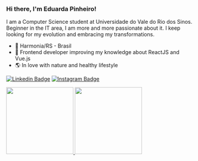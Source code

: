 ### Hi there, I'm Eduarda Pinheiro!
I am a Computer Science student at Universidade do Vale do Rio dos Sinos. Beginner in the IT area, I am more and more passionate about it. 
I keep looking for my evolution and embracing my transformations.

- 📍 Harmonia/RS - Brasil
- 🌱 Frontend developer improving my knowledge about ReactJS and Vue.js
- 🌎 In love with nature and healthy lifestyle

[![Linkedin Badge](https://img.shields.io/badge/-LinkedIn-blue?style=flat-square&logo=Linkedin&logoColor=white&link=https://www.linkedin.com/in/eduarda-pinheiro/)](https://www.linkedin.com/in/eduarda-pinheiro/) [![Instagram Badge](https://img.shields.io/badge/-Instagram-violet?style=flat-square&logo=Instagram&logoColor=white&link=https://www.instagram.com/eduarda_pinheiro_/)](https://www.instagram.com/eduarda_pinheiro_/)

<div>
 <a href="https://github.com/pinheiroduda">
 <img height="180em" src="https://github-readme-stats.vercel.app/api?username=pinheiroduda&theme=onedark&show_icons=true&count_private=true">
 <img height="180em" src="https://github-readme-stats.vercel.app/api/top-langs/?username=pinheiroduda&theme=onedark&layout=compact">    
</div>
